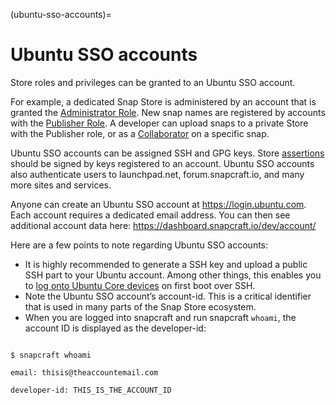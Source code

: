 (ubuntu-sso-accounts)=
# Ubuntu SSO accounts

Store roles and privileges can be granted to an Ubuntu SSO account.

For example, a dedicated Snap Store is administered by an account that is granted the [Administrator Role](https://ubuntu.com/core/services/guide/administrator-role). New snap names are registered by accounts with the [Publisher Role](https://ubuntu.com/core/services/guide/publisher-role). A developer can upload snaps to a private Store with the Publisher role, or as a [Collaborator](https://ubuntu.com/core/services/guide/collaborator-role) on a specific snap.

Ubuntu SSO accounts can be assigned SSH and GPG keys. Store [assertions](https://snapcraft.io/docs/assertions) should be signed by keys registered to an account. Ubuntu SSO accounts also authenticate users to launchpad.net, forum.snapcraft.io, and many more sites and services.

Anyone can create an Ubuntu SSO account at https://login.ubuntu.com. Each account requires a dedicated email address. You can then see additional account data here: https://dashboard.snapcraft.io/dev/account/

Here are a few points to note regarding Ubuntu SSO accounts:

* It is highly recommended to generate a SSH key and upload a public SSH part to your Ubuntu account. Among other things, this enables you to [log onto Ubuntu Core devices](https://ubuntu.com/core/docs/system-user) on first boot over SSH.
* Note the Ubuntu SSO account’s account-id. This is a critical identifier that is used in many parts of the Snap Store ecosystem.
* When you are logged into snapcraft and run snapcraft `whoami`, the account ID is displayed as the developer-id:

```

$ snapcraft whoami

email: thisis@theaccountemail.com

developer-id: THIS_IS_THE_ACCOUNT_ID

```
